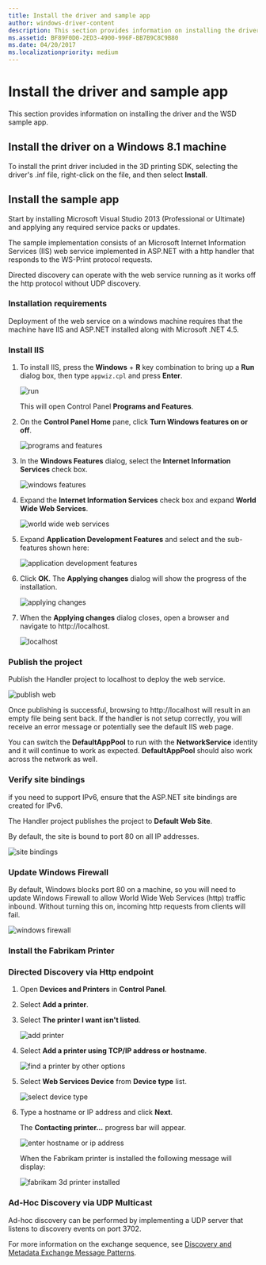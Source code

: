 ```yaml
---
title: Install the driver and sample app
author: windows-driver-content
description: This section provides information on installing the driver and the WSD sample app.
ms.assetid: BF89F0D0-2ED3-4900-996F-BB7B9C8C9B80
ms.date: 04/20/2017
ms.localizationpriority: medium
---
```


# Install the driver and sample app


This section provides information on installing the driver and the WSD sample app.

## Install the driver on a Windows 8.1 machine


To install the print driver included in the 3D printing SDK, selecting the driver's .inf file, right-click on the file, and then select **Install**.

## Install the sample app


Start by installing Microsoft Visual Studio 2013 (Professional or Ultimate) and applying any required service packs or updates.

The sample implementation consists of an Microsoft Internet Information Services (IIS) web service implemented in ASP.NET with a http handler that responds to the WS-Print protocol requests.

Directed discovery can operate with the web service running as it works off the http protocol without UDP discovery.

### Installation requirements

Deployment of the web service on a windows machine requires that the machine have IIS and ASP.NET installed along with Microsoft .NET 4.5.

### Install IIS

1.  To install IIS, press the **Windows** + **R** key combination to bring up a **Run** dialog box, then type `appwiz.cpl` and press **Enter**.

    ![run](images/wsd-app-1.png)

    This will open Control Panel **Programs and Features**.

2.  On the **Control Panel Home** pane, click **Turn Windows features on or off**.

    ![programs and features](images/wsd-app-2.png)

3.  In the **Windows Features** dialog, select the **Internet Information Services** check box.

    ![windows features](images/wsd-app-3.png)

4.  Expand the **Internet Information Services** check box and expand **World Wide Web Services**.

    ![world wide web services](images/wsd-app-4.png)

5.  Expand **Application Development Features** and select and the sub-features shown here:

    ![application development features](images/wsd-app-5.png)

6.  Click **OK**. The **Applying changes** dialog will show the progress of the installation.

    ![applying changes](images/wsd-app-6.png)

7.  When the **Applying changes** dialog closes, open a browser and navigate to http://localhost.

    ![localhost](images/wsd-app-7.png)

### Publish the project

Publish the Handler project to localhost to deploy the web service.

![publish web](images/wsd-app-8.png)

Once publishing is successful, browsing to http://localhost will result in an empty file being sent back. If the handler is not setup correctly, you will receive an error message or potentially see the default IIS web page.

You can switch the **DefaultAppPool** to run with the **NetworkService** identity and it will continue to work as expected. **DefaultAppPool** should also work across the network as well.

### Verify site bindings

if you need to support IPv6, ensure that the ASP.NET site bindings are created for IPv6.

The Handler project publishes the project to **Default Web Site**.

By default, the site is bound to port 80 on all IP addresses.

![site bindings](images/wsd-app-9.png)

### Update Windows Firewall

By default, Windows blocks port 80 on a machine, so you will need to update Windows Firewall to allow World Wide Web Services (http) traffic inbound. Without turning this on, incoming http requests from clients will fail.

![windows firewall](images/wsd-app-10.png)

### Install the Fabrikam Printer

### Directed Discovery via Http endpoint

1.  Open **Devices and Printers** in **Control Panel**.

2.  Select **Add a printer**.

3.  Select **The printer I want isn't listed**.

    ![add printer](images/wsd-app-11.png)

4.  Select **Add a printer using TCP/IP address or hostname**.

    ![find a printer by other options](images/wsd-app-12.png)

5.  Select **Web Services Device** from **Device type** list.

    ![select device type](images/wsd-app-13.png)

6.  Type a hostname or IP address and click **Next**.

    The **Contacting printer...** progress bar will appear.

    ![enter hostname or ip address](images/wsd-app-14.png)

    When the Fabrikam printer is installed the following message will display:

    ![fabrikam 3d printer installed](images/wsd-app-15.png)

### Ad-Hoc Discovery via UDP Multicast

Ad-hoc discovery can be performed by implementing a UDP server that listens to discovery events on port 3702.

For more information on the exchange sequence, see [Discovery and Metadata Exchange Message Patterns](https://msdn.microsoft.com/library/windows/desktop/bb513677.aspx).

 

 




